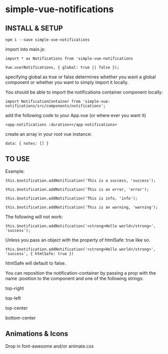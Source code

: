 # simple-vue-notifications
## INSTALL & SETUP
`npm i --save simple-vue-notifications`

import into main.js: 

`import * as Notifications from 'simple-vue-notifications`

`Vue.use(Notifications, { global: true || false });`

specifying global as true or false determines whether you want a global component or whether you want to simply import it locally.

You should be able to import the notifications container component locally:

`import NotificationContainer from 'simple-vue-notifications/src/components/notifications';`

add the following code to your App.vue (or where ever you want it)

`<app-notifications :duration></app-notifications>`

create an array in your root vue instance:

`data: {
  notes: []
}`

## TO USE

Example:

`this.$notification.addNotification('This is a success, 'success');`

`this.$notification.addNotification('This is an error, 'error');`

`this.$notification.addNotification('This is info, 'info');`

`this.$notification.addNotification('This is an warning, 'warning');`

The following will not work:

`this.$notification.addNotification('<strong>Hello world</strong>', 'success');`

Unless you pass an object with the property of htmlSafe: true like so.

`this.$notification.addNotification('<strong>Hello world</strong>', 'success', { htmlSafe: true })`

htmlSafe will default to false.

You can reposition the notification-container by passing a prop with the name :position to the component and one of the following strings:

top-right

top-left

top-center

bottom-center

## Animations & Icons
Drop in font-awesome and/or animate.css

